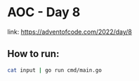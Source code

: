 # AOC - Day 8

link: <https://adventofcode.com/2022/day/8>

## How to run:

```bash
cat input | go run cmd/main.go
```
